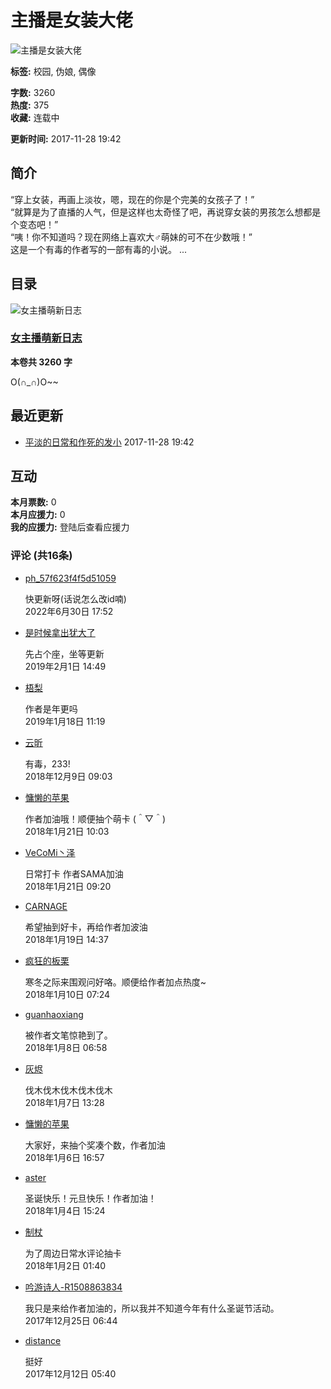 # 主播是女装大佬

![主播是女装大佬](https://rin.linovel.net/cover/103344_95b89cb7f7d77ac4949def947a14a64e.jpg!min300jpg)

**标签:** 校园, 伪娘, 偶像

**字数:** 3260  
**热度:** 375  
**收藏:** 连载中

**更新时间:** 2017-11-28 19:42

## 简介

“穿上女装，再画上淡妆，嗯，现在的你是个完美的女孩子了！”  
“就算是为了直播的人气，但是这样也太奇怪了吧，再说穿女装的男孩怎么想都是个变态吧！”  
“咦！你不知道吗？现在网络上喜欢大♂萌妹的可不在少数哦！”  
这是一个有毒的作者写的一部有毒的小说。 ...

## 目录

![女主播萌新日志](https://rin.linovel.net/cover/103344_95b89cb7f7d77ac4949def947a14a64e.jpg!min300jpg)

### [女主播萌新日志](#catalog)

**本卷共 3260 字**

O(∩_∩)O~~

## 最近更新

- [平淡的日常和作死的发小](https://rin.linovel.net/book/103344/32660.html) 2017-11-28 19:42

## 互动

**本月票数:** 0  
**本月应援力:** 0  
**我的应援力:** 登陆后查看应援力

### 评论 (共16条)

- [ph_57f623f4f5d51059](/user/info?id=1325081)

  快更新呀(话说怎么改id喃)  
  2022年6月30日 17:52

- [是时候拿出犹大了](/user/info?id=1112037)

  先占个座，坐等更新  
  2019年2月1日 14:49

- [梧梨](/user/info?id=1110651)

  作者是年更吗  
  2019年1月18日 11:19

- [云昕](/user/info?id=1106352)

  有毒，233!  
  2018年12月9日 09:03

- [慵懒的苹果](/user/info?id=1060887)

  作者加油哦！顺便抽个萌卡 (＾▽＾)  
  2018年1月21日 10:03

- [VeCoMi丶泽](/user/info?id=1060153)

  日常打卡 作者SAMA加油  
  2018年1月21日 09:20

- [CARNAGE](/user/info?id=1061299)

  希望抽到好卡，再给作者加波油  
  2018年1月19日 14:37

- [疯狂的板栗](/user/info?id=1053941)

  寒冬之际来围观问好咯。顺便给作者加点热度~  
  2018年1月10日 07:24

- [guanhaoxiang](/user/info?id=1055119)

  被作者文笔惊艳到了。  
  2018年1月8日 06:58

- [灰烬](/user/info?id=1060877)

  伐木伐木伐木伐木伐木  
  2018年1月7日 13:28

- [慵懒的苹果](/user/info?id=1060887)

  大家好，来抽个奖凑个数，作者加油  
  2018年1月6日 16:57

- [aster](/user/info?id=1024244)

  圣诞快乐！元旦快乐！作者加油！  
  2018年1月4日 15:24

- [制杖](/user/info?id=1061643)

  为了周边日常水评论抽卡  
  2018年1月2日 01:40

- [吟游诗人-R1508863834](/user/info?id=1056775)

  我只是来给作者加油的，所以我并不知道今年有什么圣诞节活动。  
  2017年12月25日 06:44

- [distance](/user/info?id=1059853)

  挺好  
  2017年12月12日 05:40